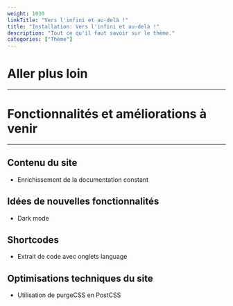 ```yaml
---
weight: 1030
linkTitle: "Vers l'infini et au-delà !"
title: "Installation: Vers l'infini et au-delà !"
description: "Tout ce qu'il faut savoir sur le thème."
categories: ["Thème"]
---
```


# Aller plus loin
---

# Fonctionnalités et améliorations à venir
---

## Contenu du site
* Enrichissement de la documentation constant

## Idées de nouvelles fonctionnalités
* Dark mode

## Shortcodes
* Extrait de code avec onglets language

## Optimisations techniques du site
* Utilisation de purgeCSS en PostCSS